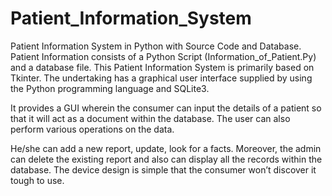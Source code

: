 # Patient_Information_System

Patient Information System in Python with Source Code and Database. Patient Information consists of a Python Script (Information_of_Patient.Py) and a database file. 
This Patient Information System is primarily based on Tkinter. The undertaking has a graphical user interface supplied by using the Python programming language and SQLite3.

It provides a GUI wherein the consumer can input the details of a patient so that it will act as a document within the database. 
The user can also perform various operations on the data.

He/she can add a new report, update, look for a facts. Moreover, the admin can delete the existing report and also can display all the records within the database. 
The device design is simple that the consumer won’t discover it tough to use.
